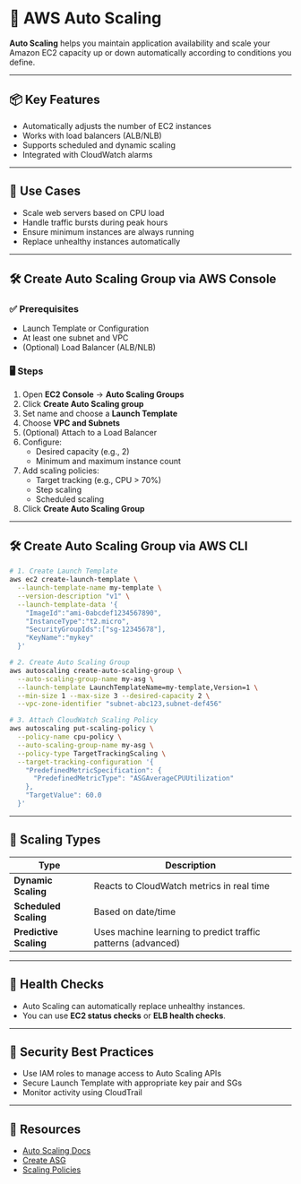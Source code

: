 
# 🔄 AWS Auto Scaling

**Auto Scaling** helps you maintain application availability and scale your Amazon EC2 capacity up or down automatically according to conditions you define.

---

## 📦 Key Features

- Automatically adjusts the number of EC2 instances
- Works with load balancers (ALB/NLB)
- Supports scheduled and dynamic scaling
- Integrated with CloudWatch alarms

---

## 🧰 Use Cases

- Scale web servers based on CPU load
- Handle traffic bursts during peak hours
- Ensure minimum instances are always running
- Replace unhealthy instances automatically

---

## 🛠 Create Auto Scaling Group via AWS Console

### ✅ Prerequisites

- Launch Template or Configuration
- At least one subnet and VPC
- (Optional) Load Balancer (ALB/NLB)

### 🖥️ Steps

1. Open **EC2 Console** → **Auto Scaling Groups**
2. Click **Create Auto Scaling group**
3. Set name and choose a **Launch Template**
4. Choose **VPC and Subnets**
5. (Optional) Attach to a Load Balancer
6. Configure:
   - Desired capacity (e.g., 2)
   - Minimum and maximum instance count
7. Add scaling policies:
   - Target tracking (e.g., CPU > 70%)
   - Step scaling
   - Scheduled scaling
8. Click **Create Auto Scaling Group**

---

## 🛠 Create Auto Scaling Group via AWS CLI

```bash
# 1. Create Launch Template
aws ec2 create-launch-template \
  --launch-template-name my-template \
  --version-description "v1" \
  --launch-template-data '{
    "ImageId":"ami-0abcdef1234567890",
    "InstanceType":"t2.micro",
    "SecurityGroupIds":["sg-12345678"],
    "KeyName":"mykey"
  }'

# 2. Create Auto Scaling Group
aws autoscaling create-auto-scaling-group \
  --auto-scaling-group-name my-asg \
  --launch-template LaunchTemplateName=my-template,Version=1 \
  --min-size 1 --max-size 3 --desired-capacity 2 \
  --vpc-zone-identifier "subnet-abc123,subnet-def456"

# 3. Attach CloudWatch Scaling Policy
aws autoscaling put-scaling-policy \
  --policy-name cpu-policy \
  --auto-scaling-group-name my-asg \
  --policy-type TargetTrackingScaling \
  --target-tracking-configuration '{
    "PredefinedMetricSpecification": {
      "PredefinedMetricType": "ASGAverageCPUUtilization"
    },
    "TargetValue": 60.0
  }'
```

---

## 📏 Scaling Types

| Type               | Description                            |
|--------------------|----------------------------------------|
| **Dynamic Scaling**| Reacts to CloudWatch metrics in real time |
| **Scheduled Scaling**| Based on date/time                     |
| **Predictive Scaling**| Uses machine learning to predict traffic patterns (advanced) |

---

## 🔁 Health Checks

- Auto Scaling can automatically replace unhealthy instances.
- You can use **EC2 status checks** or **ELB health checks**.

---

## 🔐 Security Best Practices

- Use IAM roles to manage access to Auto Scaling APIs
- Secure Launch Template with appropriate key pair and SGs
- Monitor activity using CloudTrail

---

## 📎 Resources

- [Auto Scaling Docs](https://docs.aws.amazon.com/autoscaling/)
- [Create ASG](https://docs.aws.amazon.com/autoscaling/ec2/userguide/create-asg.html)
- [Scaling Policies](https://docs.aws.amazon.com/autoscaling/ec2/userguide/as-scale-based-on-demand.html)

